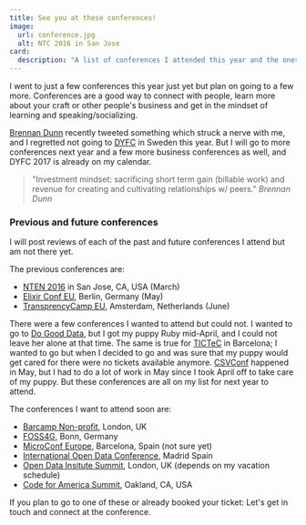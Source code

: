 ```yaml
---
title: See you at these conferences!
image:
  url: conference.jpg
  alt: NTC 2016 in San Jose
card:
  description: "A list of conferences I attended this year and the ones I plan to attend"
---
```

I went to just a few conferences this year just yet but plan on going to a few more. Conferences are a good way to connect with people, learn more about your craft or other people's business and get in the mindset of learning and speaking/socializing.

[Brennan Dunn](https://doubleyourfreelancing.com/) recently tweeted something which struck a nerve with me, and I regretted not going to [DYFC](https://doubleyourfreelancing.com/euconf/) in Sweden this year. 
But I will go to more conferences next year and a few more business conferences as well, and DYFC 2017 is already on my calendar.

> "Investment mindset: sacrificing short term gain (billable work) and revenue for creating and cultivating relationships w/ peers."
> <cite>Brennan Dunn</cite>

### Previous and future conferences
I will post reviews of each of the past and future conferences I attend but am not there yet.

The previous conferences are:

- [NTEN 2016](https://www.nten.org/ntc/) in San Jose, CA, USA (March)
- [Elixir Conf EU](http://www.elixirconf.eu/), Berlin, Germany (May)
- [TransprencyCamp EU](https://transparencycamp.eu/), Amsterdam, Netherlands (June)

There were a few conferences I wanted to attend but could not. I wanted to go to [Do Good Data](http://www.dogooddata.com/), but I got my puppy Ruby mid-April, and I could not leave her alone at that time.
The same is true for [TICTeC](https://www.mysociety.org/research/tictec-2016/) in Barcelona; I wanted to go but when I decided to go and was sure that my puppy would get cared for there were no tickets available anymore.
[CSVConf](http://csvconf.com/) happened in May, but I had to do a lot of work in May since I took April off to take care of my puppy.
But these conferences are all on my list for next year to attend.

The conferences I want to attend soon are:

- [Barcamp Non-profit](https://www.eventbrite.co.uk/e/barcampnfp-london-august-2016-tickets-26440774067), London, UK
- [FOSS4G](http://2016.foss4g.org/home.html), Bonn, Germany
- [MicroConf Europe](http://www.microconfeurope.com/), Barcelona, Spain (not sure yet)
- [International Open Data Conference](http://opendatacon.org/), Madrid Spain
- [Open Data Insitute Summit](http://theodi.org/panel-discussions/odi-summit-and-awards-2016), London, UK (depends on my vacation schedule)
- [Code for America Summit](https://www.codeforamerica.org/summit), Oakland, CA, USA

If you plan to go to one of these or already booked your ticket: Let's get in touch and connect at the conference.

